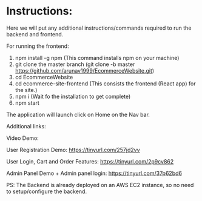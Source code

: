 # Instructions:
Here we will put any additional instructions/commands required to run the backend and frontend.

For running the frontend:
1. npm install -g npm  (This command installs npm on your machine)
2. git clone the master branch (git clone -b master https://github.com/arunav1999/EcommerceWebsite.git)
3. cd EcommerceWebsite
4. cd ecommerce-site-frontend (This consists the frontend (React app) for the site.)
5. npm i (Wait fo the installation to get complete)
6. npm start

The application will launch click on Home on the Nav bar.


Additional links:

Video Demo:

User Registration Demo:
https://tinyurl.com/257jd2vv

User Login, Cart and Order Features:
https://tinyurl.com/2p9cv862

Admin Panel Demo + Admin panel login:
https://tinyurl.com/37p62bd6

PS: The Backend is already deployed on an AWS EC2 instance, so no need to setup/configure the backend.
